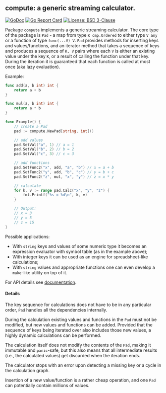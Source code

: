 ## compute: a generic streaming calculator.

[![GoDoc](https://godoc.org/github.com/maxim2266/compute?status.svg)](https://godoc.org/github.com/maxim2266/compute)
[![Go Report Card](https://goreportcard.com/badge/github.com/maxim2266/compute)](https://goreportcard.com/report/github.com/maxim2266/compute)
[![License: BSD 3-Clause](https://img.shields.io/badge/License-BSD_3--Clause-yellow.svg)](https://opensource.org/licenses/BSD-3-Clause)

Package `compute` implements a generic streaming calculator. The core type of the package is
`Pad` - a map from type `K cmp.Ordered` to either type `V any` or a function of type `func(...V) V`.
`Pad` provides methods for inserting keys and values/functions, and an iterator method that
takes a sequence of keys and produces a sequence of `K, V` pairs where each `V` is either an
existing value under the key `K`, or a result of calling the function under that key. During
the iteration it is guaranteed that each function is called at most once (aka lazy evaluation).

Example:
```Go
func add(a, b int) int {
    return a + b
}

func mul(a, b int) int {
    return a * b
}

func Example() {
    // create a Pad
    pad := compute.NewPad[string, int]()

    // add values
    pad.SetVal("a", 1) // a = 1
    pad.SetVal("b", 2) // b = 2
    pad.SetVal("c", 3) // c = 3

    // add functions
    pad.SetFunc2("x", add, "a", "b") // x = a + b
    pad.SetFunc2("y", add, "b", "c") // y = b + c
    pad.SetFunc2("z", mul, "x", "y") // z = x * y

    // calculate
    for k, v := range pad.Calc("x", "y", "z") {
        fmt.Printf("%s = %d\n", k, v)
    }

    // Output:
    // x = 3
    // y = 5
    // z = 15
}
```

Possible applications:
* With `string` keys and values of some numeric type it becomes an expression evaluator with symbol table
  (as in the example above);
* With integer keys it can be used as an engine for spreadsheet-like calculations;
* With `string` values and appropriate functions one can even develop a `make`-like utility on top of it.

For API details see [documentation](https://godoc.org/github.com/maxim2266/compute).

#### Details
The key sequence for calculations does not have to be in any particular order, `Pad` handles all the
dependencies internally.

During the calculation existing values and functions in the `Pad` must not be modified, but
new values and functions can be added. Provided that the sequence of keys being iterated over also
includes those new values, a highly dynamic calculations can be performed.

The calculation itself does not modify the contents of the `Pad`, making it immutable and `panic`-safe,
but this also means that all intermediate results (i.e., the calculated values) get discarded when
the iteration ends.

The calculator stops with an error upon detecting a missing key or a cycle in the calculation graph.

Insertion of a new value/function is a rather cheap operation, and one `Pad` can potentially contain
millions of values.

